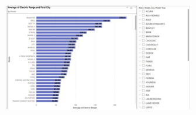 ![electric-car-in-usa](https://github.com/mamonewimer/electric-car-in-usa/blob/main/Screenshot%202025-06-06%20153926.jpg?raw=true)
